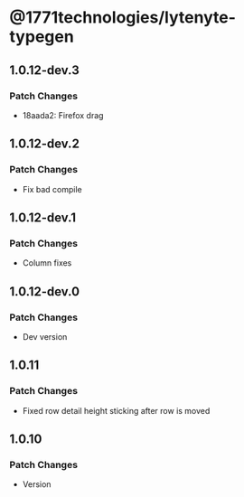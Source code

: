# @1771technologies/lytenyte-typegen

## 1.0.12-dev.3

### Patch Changes

- 18aada2: Firefox drag

## 1.0.12-dev.2

### Patch Changes

- Fix bad compile

## 1.0.12-dev.1

### Patch Changes

- Column fixes

## 1.0.12-dev.0

### Patch Changes

- Dev version

## 1.0.11

### Patch Changes

- Fixed row detail height sticking after row is moved

## 1.0.10

### Patch Changes

- Version
